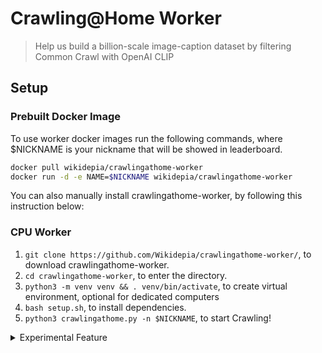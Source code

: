 # Crawling@Home Worker

> Help us build a billion-scale image-caption dataset by filtering Common Crawl with OpenAI CLIP

## Setup

### Prebuilt Docker Image

To use worker docker images run the following commands, where $NICKNAME is your nickname that will be showed in leaderboard.

```bash
docker pull wikidepia/crawlingathome-worker
docker run -d -e NAME=$NICKNAME wikidepia/crawlingathome-worker
```

You can also manually install crawlingathome-worker, by following this instruction below:

### CPU Worker

1. `git clone https://github.com/Wikidepia/crawlingathome-worker/`, to download crawlingathome-worker.
2. `cd crawlingathome-worker`, to enter the directory.
3. `python3 -m venv venv && . venv/bin/activate`, to create virtual environment, optional for dedicated computers
4. `bash setup.sh`, to install dependencies.
5. `python3 crawlingathome.py -n $NICKNAME`, to start Crawling!

<details><summary>Experimental Feature</summary>

### CPU Worker + TPU (Experimental)

1. Run CPU Worker setup 1-3
2. `bash setup.sh tpu`, to install dependencies.
3. `python3 crawlingathome.py -n $NICKNAME --tpu <ip>:<port>/filter/`, to start Crawling!

## TPU Inference Server Setup (Experimental)

1. You need to setup TPU VM read [here](https://cloud.google.com/tpu/docs/jax-quickstart-tpu-vm)
2. `pip3 install -r requirements_tpu.txt`, to install required packages.
3. `uvicorn clip_serve-tpu:app --host 0.0.0.0`, to run inference server.

</details>
